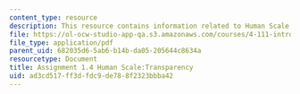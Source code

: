 ```yaml
---
content_type: resource
description: This resource contains information related to Human Scale:Transparency.
file: https://ol-ocw-studio-app-qa.s3.amazonaws.com/courses/4-111-introduction-to-architecture-environmental-design-spring-2014/ad3cd517ff3dfdc9de788f2323bbba42_MIT4_111S14_Assignment_1.4.pdf
file_type: application/pdf
parent_uid: 682035d6-5ab6-b14b-da05-205644c8634a
resourcetype: Document
title: Assignment 1.4 Human Scale:Transparency
uid: ad3cd517-ff3d-fdc9-de78-8f2323bbba42
---
```

